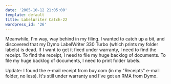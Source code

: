 ```yaml
---
date: '2005-10-12 21:05:00'
template: default
title: LabelWriter Catch-22
wordpress_id: '26'
---
```


Meanwhile, I'm way, way behind in my filing.  I wanted to catch up a bit, and discovered that my Dymo LabelWriter 330 Turbo (which prints my folder labels) is dead.  If I want to get it fixed under warranty, I need to find the receipt.  To find the receipt, I need to file my huge backlog of documents.  To file my huge backlog of documents, I need to print folder labels.

Update: I found the e-mail receipt from buy.com (in my "Receipts" e-mail folder, no less).  It's still under warranty and I've got an RMA from Dymo.